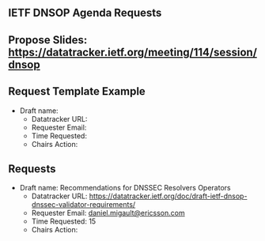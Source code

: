 ## IETF DNSOP Agenda Requests

## Propose Slides: https://datatracker.ietf.org/meeting/114/session/dnsop

## Request Template Example

*   Draft name:
    - Datatracker URL:
    - Requester Email:
    - Time Requested:
    - Chairs Action:

## Requests


*   Draft name: Recommendations for DNSSEC Resolvers Operators
    - Datatracker URL: https://datatracker.ietf.org/doc/draft-ietf-dnsop-dnssec-validator-requirements/
    - Requester Email: daniel.migault@ericsson.com
    - Time Requested: 15
    - Chairs Action:
